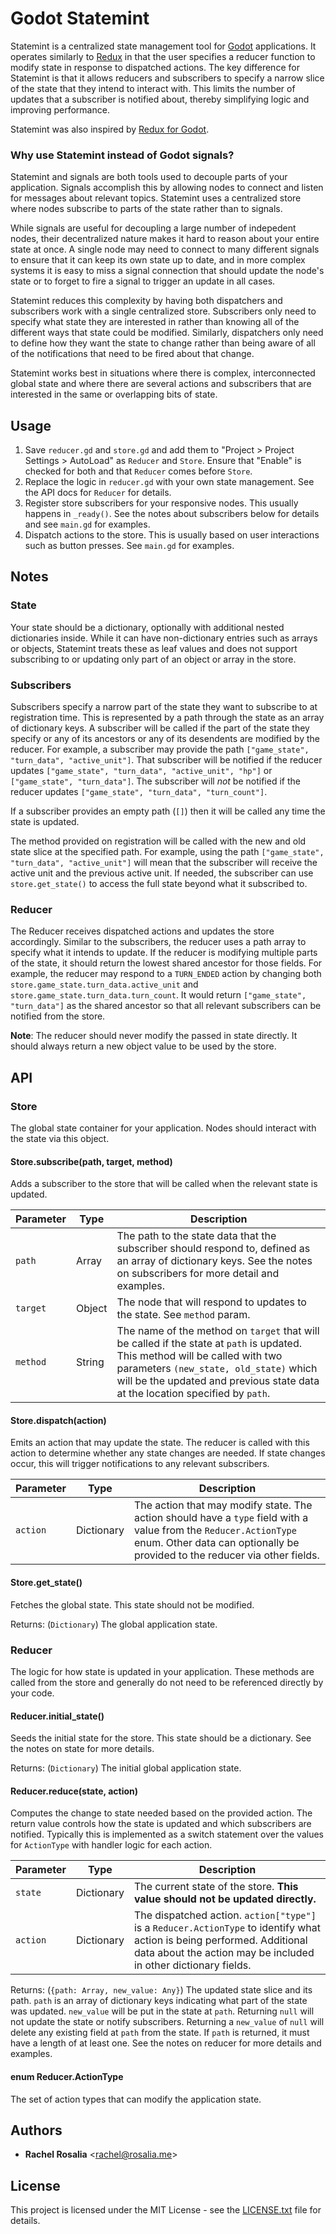 # Godot Statemint

Statemint is a centralized state management tool for [Godot](https://godotengine.org/) applications. It operates similarly to [Redux](https://redux.js.org/) in that the user specifies a reducer function to modify state in response to dispatched actions. The key difference for Statemint is that it allows reducers and subscribers to specify a narrow slice of the state that they intend to interact with. This limits the number of updates that a subscriber is notified about, thereby simplifying logic and improving performance.

Statemint was also inspired by [Redux for Godot](https://github.com/glumpyfish/godot_redux).

### Why use Statemint instead of Godot signals?

Statemint and signals are both tools used to decouple parts of your application. Signals accomplish this by allowing nodes to connect and listen for  messages about relevant topics. Statemint uses a centralized store where nodes subscribe to parts of the state rather than to signals.

While signals are useful for decoupling a large number of indepedent nodes, their decentralized nature makes it hard to reason about your entire state at once. A single node may need to connect to many different signals to ensure that it can keep its own state up to date, and in more complex systems it is easy to miss a signal connection that should update the node's state or to forget to fire a signal to trigger an update in all cases.

Statemint reduces this complexity by having both dispatchers and subscribers work with a single centralized store. Subscribers only need to specify what state they are interested in rather than knowing all of the different ways that state could be modified. Similarly, dispatchers only need to define how they want the state to change rather than being aware of all of the notifications that need to be fired about that change.

Statemint works best in situations where there is complex, interconnected global state and where there are several actions and subscribers that are interested in the same or overlapping bits of state.

## Usage
1. Save `reducer.gd` and `store.gd` and add them to "Project > Project Settings > AutoLoad" as `Reducer` and `Store`. Ensure that "Enable" is checked for both and that `Reducer` comes before `Store`.
1. Replace the logic in `reducer.gd` with your own state management. See the API docs for `Reducer` for details.
1. Register store subscribers for your responsive nodes. This usually happens in `_ready()`. See the notes about subscribers below for details and see `main.gd` for examples.
1. Dispatch actions to the store. This is usually based on user interactions such as button presses. See `main.gd` for examples.

## Notes

### State
Your state should be a dictionary, optionally with additional nested dictionaries inside. While it can have non-dictionary entries such as arrays or objects, Statemint treats these as leaf values and does not support subscribing to or updating only part of an object or array in the store.

### Subscribers
Subscribers specify a narrow part of the state they want to subscribe to at registration time. This is represented by a path through the state as an array of dictionary keys. A subscriber will be called if the part of the state they specify or any of its ancestors or any of its desendents are modified by the reducer. For example, a subscriber may provide the path `["game_state", "turn_data", "active_unit"]`. That subscriber will be notified if the reducer updates `["game_state", "turn_data", "active_unit", "hp"]` or `["game_state", "turn_data"]`. The subscriber will *not* be notified if the reducer updates `["game_state", "turn_data", "turn_count"]`.

If a subscriber provides an empty path (`[]`) then it will be called any time the state is updated.

The method provided on registration will be called with the new and old state slice at the specified path. For example, using the path `["game_state", "turn_data", "active_unit"]` will mean that the subscriber will receive the active unit and the previous active unit. If needed, the subscriber can use `store.get_state()` to access the full state beyond what it subscribed to.

### Reducer
The Reducer receives dispatched actions and updates the store accordingly. Similar to the subscribers, the reducer uses a path array to specify what it intends to update. If the reducer is modifying multiple parts of the state, it should return the lowest shared ancestor for those fields. For example, the reducer may respond to a `TURN_ENDED` action by changing both `store.game_state.turn_data.active_unit` and `store.game_state.turn_data.turn_count`. It would return `["game_state", "turn_data"]` as the shared ancestor so that all relevant subscribers can be notified from the store.

**Note**: The reducer should never modify the passed in state directly. It should always return a new object value to be used by the store.

## API

### Store
The global state container for your application. Nodes should interact with the state via this object.

#### Store.subscribe(path, target, method)
Adds a subscriber to the store that will be called when the relevant state is updated.

Parameter | Type | Description
--- | --- | ---
`path` | Array | The path to the state data that the subscriber should respond to, defined as an array of dictionary keys. See the notes on subscribers for more detail and examples.
`target` | Object | The node that will respond to updates to the state. See `method` param.
`method` | String | The name of the method on `target` that will be called if the state at `path` is updated. This method will be called with two parameters `(new_state, old_state)` which will be the updated and previous state data at the location specified by `path`.

#### Store.dispatch(action)
Emits an action that may update the state. The reducer is called with this action to determine whether any state changes are needed. If state changes occur, this will trigger notifications to any relevant subscribers.

Parameter | Type | Description
--- | --- | ---
`action` | Dictionary | The action that may modify state. The action should have a `type` field with a value from the `Reducer.ActionType` enum. Other data can optionally be provided to the reducer via other fields.

#### Store.get_state()
Fetches the global state. This state should not be modified.

Returns: (`Dictionary`) The global application state.


### Reducer
The logic for how state is updated in your application. These methods are called from the store and generally do not need to be referenced directly by your code.

#### Reducer.initial_state()
Seeds the initial state for the store. This state should be a dictionary. See the notes on state for more details.

Returns: (`Dictionary`) The initial global application state.

#### Reducer.reduce(state, action)
Computes the change to state needed based on the provided action. The return value controls how the state is updated and which subscribers are notified. Typically this is implemented as a switch statement over the values for `ActionType` with handler logic for each action.

Parameter | Type | Description
--- | --- | ---
`state` | Dictionary | The current state of the store. **This value should not be updated directly.**
`action` | Dictionary | The dispatched action. `action["type"]` is a `Reducer.ActionType` to identify what action is being performed. Additional data about the action may be included in other dictionary fields.

Returns: (`{path: Array, new_value: Any}`) The updated state slice and its path. `path` is an array of dictionary keys indicating what part of the state was updated. `new_value` will be put in the state at `path`. Returning `null` will not update the state or notify subscribers. Returning a `new_value` of `null` will delete any existing field at `path` from the state. If `path` is returned, it must have a length of at least one. See the notes on reducer for more details and examples.

#### enum Reducer.ActionType
The set of action types that can modify the application state.

## Authors

* **Rachel Rosalia** <<rachel@rosalia.me>>

## License

This project is licensed under the MIT License - see the [LICENSE.txt](LICENSE.txt) file for details.
